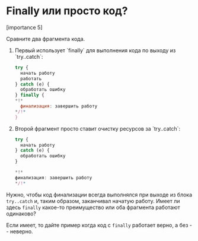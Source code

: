 # Finally или просто код?

[importance 5]

Сравните два фрагмента кода. 

<ol>
<li>Первый использует `finally` для выполнения кода по выходу из `try..catch`:

```js
try {
  начать работу
  работать
} catch (e) {
  обработать ошибку
} finally {
*!*
  финализация: завершить работу
*/!*
}
```

</li>
<li>Второй фрагмент просто ставит очистку ресурсов за `try..catch`:

```js
try {
  начать работу
} catch (e) {
  обработать ошибку
}

*!*
финализация: завершить работу
*/!*
```

</li>
</ol>

Нужно, чтобы код финализации всегда выполнялся при выходе из блока `try..catch` и, таким образом, заканчивал начатую работу. Имеет ли здесь `finally` какое-то преимущество или оба фрагмента работают одинаково?

Если имеет, то дайте пример когда код с `finally` работает верно, а без -- неверно.
